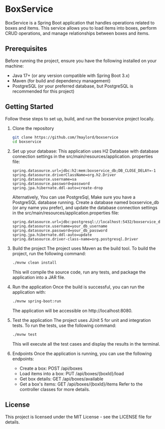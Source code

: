 # BoxService
BoxService is a Spring Boot application that handles operations related to boxes and items. This service allows you to load items into boxes, perform CRUD operations, and manage relationships between boxes and items.

## Prerequisites
Before running the project, ensure you have the following installed on your machine:

- Java 17+ (or any version compatible with Spring Boot 3.x)
- Maven (for build and dependency management)
- PostgreSQL (or your preferred database, but PostgreSQL is recommended for this project)

## Getting Started
Follow these steps to set up, build, and run the boxservice project locally.

1. Clone the repository
    ```bash
    git clone https://github.com/7maylord/boxservice
    cd boxservice
    ```
2. Set up your database: This application uses H2 Database with database connection settings in the src/main/resources/application.  properties file:
    ```properties
    spring.datasource.url=jdbc:h2:mem:boxservice_db;DB_CLOSE_DELAY=-1
    spring.datasource.driverClassName=org.h2.Driver
    spring.datasource.username=sa
    spring.datasource.password=password
    spring.jpa.hibernate.ddl-auto=create-drop
    ````

    Alternatively, You can use  PostgreSql, Make sure you have a PostgreSQL database running. Create a database named boxservice_db (or any name you prefer), and update the database connection settings in the src/main/resources/application.properties file:

    ```properties
    spring.datasource.url=jdbc:postgresql://localhost:5432/boxservice_db
    spring.datasource.username=your_db_username
    spring.datasource.password=your_db_password
    spring.jpa.hibernate.ddl-auto=update
    spring.datasource.driver-class-name=org.postgresql.Driver
    ```

3. Build the project
    The project uses Maven as the build tool. To build the project, run the following command:

    ```bash
    ./mvnw clean install
    ```
    This will compile the source code, run any tests, and package the application into a JAR file.

4. Run the application
    Once the build is successful, you can run the application with:

    ```bash
    ./mvnw spring-boot:run
    ```
    The application will be accessible on http://localhost:8080.

5. Test the application
    The project uses JUnit 5 for unit and integration tests. To run the tests, use the following command:

    ```bash
    ./mvnw test
    ```
    This will execute all the test cases and display the results in the terminal.

6. Endpoints
    Once the application is running, you can use the following endpoints:

    - Create a box: POST /api/boxes
    - Load items into a box: PUT /api/boxes/{boxId}/load
    - Get box details: GET /api/boxes/available
    - Get a box's items: GET /api/boxes/{boxId}/items
    Refer to the  controller classes for more details.


## License
This project is licensed under the MIT License - see the LICENSE file for details.

